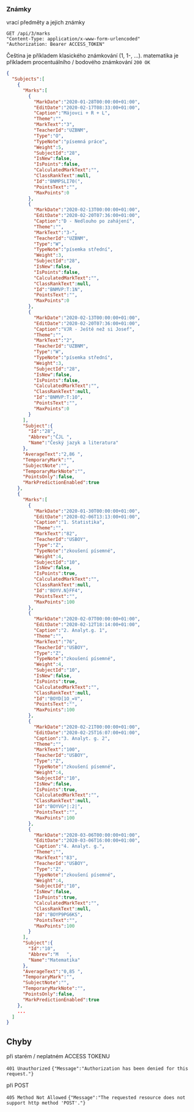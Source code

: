### Známky

vrací předměty a jejich známky

```
GET /api/3/marks
"Content-Type: application/x-www-form-urlencoded"
"Authorization: Bearer ACCESS_TOKEN"
```



Čeština je příkladem klasického známkování (1, 1-, ...).
matematika je příkladem procentuálního / bodového známkování
```200 OK```

```json
{
  "Subjects":[
    {
      "Marks":[
        {
          "MarkDate":"2020-01-28T00:00:00+01:00",
          "EditDate":"2020-02-17T08:33:00+01:00",
          "Caption":"Májovci + R + L",
          "Theme":"",
          "MarkText":"3",
          "TeacherId":"UZBNM",
          "Type":"O",
          "TypeNote":"písemná práce",
          "Weight":5,
          "SubjectId":"28",
          "IsNew":false,
          "IsPoints":false,
          "CalculatedMarkText":"",
          "ClassRankText":null,
          "Id":"BNMPSLI70(",
          "PointsText":"",
          "MaxPoints":0
        },
        { 
          "MarkDate":"2020-02-13T00:00:00+01:00",
          "EditDate":"2020-02-20T07:36:00+01:00",
          "Caption":"D - Nedlouho po zahájení",
          "Theme":"",
          "MarkText":"3-",
          "TeacherId":"UZBNM",
          "Type":"W",
          "TypeNote":"písemka střední",
          "Weight":3,
          "SubjectId":"28",
          "IsNew":false,
          "IsPoints":false,
          "CalculatedMarkText":"",
          "ClassRankText":null,
          "Id":"BNMVP:T:1N",
          "PointsText":"",
          "MaxPoints":0
        },
        {
          "MarkDate":"2020-02-13T00:00:00+01:00",
          "EditDate":"2020-02-20T07:36:00+01:00",
          "Caption":"VJR - Ještě než si Josef",
          "Theme":"",
          "MarkText":"2",
          "TeacherId":"UZBNM",
          "Type":"W",
          "TypeNote":"písemka střední",
          "Weight":3,
          "SubjectId":"28",
          "IsNew":false,
          "IsPoints":false,
          "CalculatedMarkText":"",
          "ClassRankText":null,
          "Id":"BNMVP:T:1O",
          "PointsText":"",
          "MaxPoints":0
        }
      ],
      "Subject":{
        "Id":"28",
        "Abbrev":"ČJL ",
        "Name":"Český jazyk a literatura"
      },
      "AverageText":"2,86 ",
      "TemporaryMark":"",
      "SubjectNote":"",
      "TemporaryMarkNote":"",
      "PointsOnly":false,
      "MarkPredictionEnabled":true
    },
    {
      "Marks":[
        {
          "MarkDate":"2020-01-30T00:00:00+01:00",
          "EditDate":"2020-02-06T13:13:00+01:00",
          "Caption":"1. Statistika",
          "Theme":"",
          "MarkText":"82",
          "TeacherId":"USBOY",
          "Type":"Z",
          "TypeNote":"zkoušení písemné",
          "Weight":4,
          "SubjectId":"10",
          "IsNew":false,
          "IsPoints":true,
          "CalculatedMarkText":"",
          "ClassRankText":null,
          "Id":"BOYV.N}FF4",
          "PointsText":"",
          "MaxPoints":100
        },
        {
          "MarkDate":"2020-02-07T00:00:00+01:00",
          "EditDate":"2020-02-12T18:14:00+01:00",
          "Caption":"2. Analyt.g. 1",
          "Theme":"",
          "MarkText":"76",
          "TeacherId":"USBOY",
          "Type":"Z",
          "TypeNote":"zkoušení písemné",
          "Weight":4,
          "SubjectId":"10",
          "IsNew":false,
          "IsPoints":true,
          "CalculatedMarkText":"",
          "ClassRankText":null,
          "Id":"BOYD[1O_=V",
          "PointsText":"",
          "MaxPoints":100
        },
        {
          "MarkDate":"2020-02-21T00:00:00+01:00",
          "EditDate":"2020-02-25T16:07:00+01:00",
          "Caption":"3. Analyt. g. 2",
          "Theme":"",
          "MarkText":"100",
          "TeacherId":"USBOY",
          "Type":"Z",
          "TypeNote":"zkoušení písemné",
          "Weight":4,
          "SubjectId":"10",
          "IsNew":false,
          "IsPoints":true,
          "CalculatedMarkText":"",
          "ClassRankText":null,
          "Id":"BOYVG*|:2|",
          "PointsText":"",
          "MaxPoints":100
        },
        {
          "MarkDate":"2020-03-06T00:00:00+01:00",
          "EditDate":"2020-03-06T16:00:00+01:00",
          "Caption":"4. Analyt. g.",
          "Theme":"",
          "MarkText":"83",
          "TeacherId":"USBOY",
          "Type":"Z",
          "TypeNote":"zkoušení písemné",
          "Weight":4,
          "SubjectId":"10",
          "IsNew":false,
          "IsPoints":true,
          "CalculatedMarkText":"",
          "ClassRankText":null,
          "Id":"BOYP9PG6KS",
          "PointsText":"",
          "MaxPoints":100
        }
      ],
      "Subject":{
        "Id":"10",
        "Abbrev":"M   ",
        "Name":"Matematika"
      },
      "AverageText":"0,85 ",
      "TemporaryMark":"",
      "SubjectNote":"",
      "TemporaryMarkNote":"",
      "PointsOnly":false,
      "MarkPredictionEnabled":true
    },
	...
  ]
}
```



## Chyby

při starém / neplatném ACCESS TOKENU

```401 Unauthorized```
```{"Message":"Authorization has been denied for this request."}```

při POST

```405 Method Not Allowed```
```{"Message":"The requested resource does not support http method 'POST'."} ```

